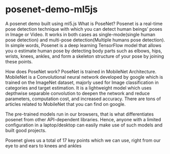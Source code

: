 # posenet-demo-ml5js
A posenet demo built using ml5.js
What is PoseNet?
Posenet is a real-time pose detection technique with which you can detect human beings’ poses in Image or Video. It works in both cases as single-mode(single human pose detection) and multi-pose detection(Multiple humans pose detection). In simple words, Posenet is a deep learning TensorFlow model that allows you o estimate human pose by detecting body parts such as elbows, hips, wrists, knees, ankles, and form a skeleton structure of your pose by joining these points.




How does PoseNet work?
PoseNet is trained in MobileNet Architecture. MobileNet is a Convolutional neural network developed by google which is trained on the ImageNet dataset, majorly used for Image classification in categories and target estimation. It is a lightweight model which uses depthwise separable convolution to deepen the network and reduce parameters, computation cost, and increased accuracy. There are tons of articles related to MobileNet that you can find on google.

The pre-trained models run in our browsers, that is what differentiates posenet from other API-dependent libraries. Hence, anyone with a limited configuration in a laptop/desktop can easily make use of such models and built good projects.

Posenet gives us a total of 17 key points which we can use, right from our eye to and ears to knees and ankles
